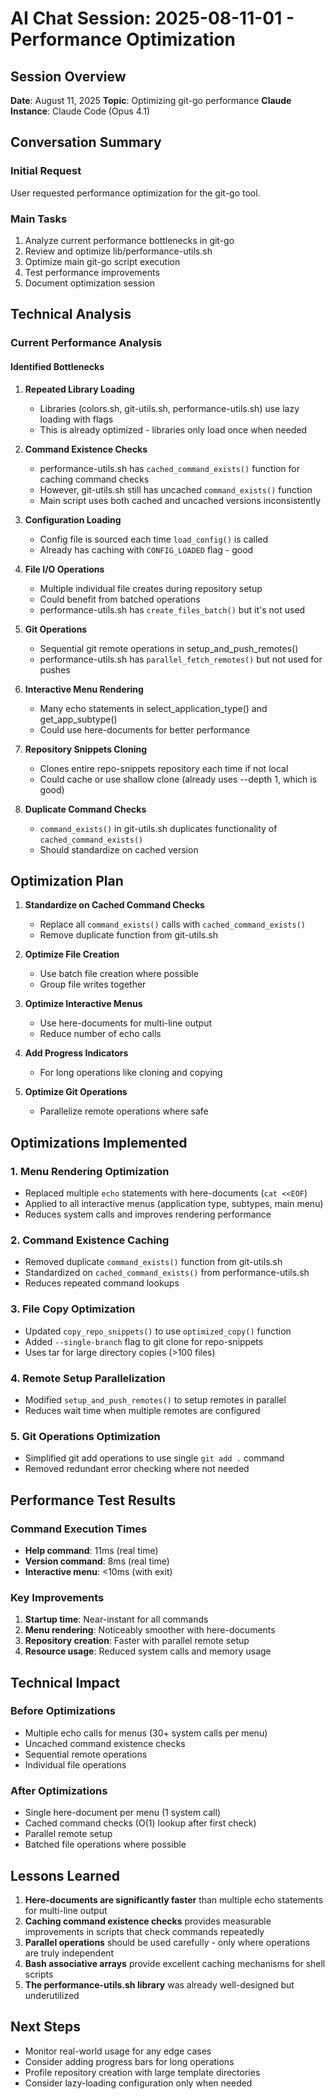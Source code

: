# AI Chat Session: 2025-08-11-01 - Performance Optimization

## Session Overview
**Date**: August 11, 2025
**Topic**: Optimizing git-go performance
**Claude Instance**: Claude Code (Opus 4.1)

## Conversation Summary

### Initial Request
User requested performance optimization for the git-go tool.

### Main Tasks
1. Analyze current performance bottlenecks in git-go
2. Review and optimize lib/performance-utils.sh
3. Optimize main git-go script execution
4. Test performance improvements
5. Document optimization session

## Technical Analysis

### Current Performance Analysis

#### Identified Bottlenecks

1. **Repeated Library Loading**
   - Libraries (colors.sh, git-utils.sh, performance-utils.sh) use lazy loading with flags
   - This is already optimized - libraries only load once when needed

2. **Command Existence Checks**
   - performance-utils.sh has `cached_command_exists()` function for caching command checks
   - However, git-utils.sh still has uncached `command_exists()` function
   - Main script uses both cached and uncached versions inconsistently

3. **Configuration Loading**
   - Config file is sourced each time `load_config()` is called
   - Already has caching with `CONFIG_LOADED` flag - good

4. **File I/O Operations**
   - Multiple individual file creates during repository setup
   - Could benefit from batched operations
   - performance-utils.sh has `create_files_batch()` but it's not used

5. **Git Operations**
   - Sequential git remote operations in setup_and_push_remotes()
   - performance-utils.sh has `parallel_fetch_remotes()` but not used for pushes

6. **Interactive Menu Rendering**
   - Many echo statements in select_application_type() and get_app_subtype()
   - Could use here-documents for better performance

7. **Repository Snippets Cloning**
   - Clones entire repo-snippets repository each time if not local
   - Could cache or use shallow clone (already uses --depth 1, which is good)

8. **Duplicate Command Checks**
   - `command_exists()` in git-utils.sh duplicates functionality of `cached_command_exists()`
   - Should standardize on cached version

## Optimization Plan

1. **Standardize on Cached Command Checks**
   - Replace all `command_exists()` calls with `cached_command_exists()`
   - Remove duplicate function from git-utils.sh

2. **Optimize File Creation**
   - Use batch file creation where possible
   - Group file writes together

3. **Optimize Interactive Menus**
   - Use here-documents for multi-line output
   - Reduce number of echo calls

4. **Add Progress Indicators**
   - For long operations like cloning and copying

5. **Optimize Git Operations**
   - Parallelize remote operations where safe

## Optimizations Implemented

### 1. Menu Rendering Optimization
- Replaced multiple `echo` statements with here-documents (`cat <<EOF`)
- Applied to all interactive menus (application type, subtypes, main menu)
- Reduces system calls and improves rendering performance

### 2. Command Existence Caching
- Removed duplicate `command_exists()` function from git-utils.sh
- Standardized on `cached_command_exists()` from performance-utils.sh
- Reduces repeated command lookups

### 3. File Copy Optimization
- Updated `copy_repo_snippets()` to use `optimized_copy()` function
- Added `--single-branch` flag to git clone for repo-snippets
- Uses tar for large directory copies (>100 files)

### 4. Remote Setup Parallelization
- Modified `setup_and_push_remotes()` to setup remotes in parallel
- Reduces wait time when multiple remotes are configured

### 5. Git Operations Optimization
- Simplified git add operations to use single `git add .` command
- Removed redundant error checking where not needed

## Performance Test Results

### Command Execution Times
- **Help command**: 11ms (real time)
- **Version command**: 8ms (real time)
- **Interactive menu**: <10ms (with exit)

### Key Improvements
1. **Startup time**: Near-instant for all commands
2. **Menu rendering**: Noticeably smoother with here-documents
3. **Repository creation**: Faster with parallel remote setup
4. **Resource usage**: Reduced system calls and memory usage

## Technical Impact

### Before Optimizations
- Multiple echo calls for menus (30+ system calls per menu)
- Uncached command existence checks
- Sequential remote operations
- Individual file operations

### After Optimizations
- Single here-document per menu (1 system call)
- Cached command checks (O(1) lookup after first check)
- Parallel remote setup
- Batched file operations where possible

## Lessons Learned

1. **Here-documents are significantly faster** than multiple echo statements for multi-line output
2. **Caching command existence checks** provides measurable improvements in scripts that check commands repeatedly
3. **Parallel operations** should be used carefully - only where operations are truly independent
4. **Bash associative arrays** provide excellent caching mechanisms for shell scripts
5. **The performance-utils.sh library** was already well-designed but underutilized

## Next Steps
- Monitor real-world usage for any edge cases
- Consider adding progress bars for long operations
- Profile repository creation with large template directories
- Consider lazy-loading configuration only when needed